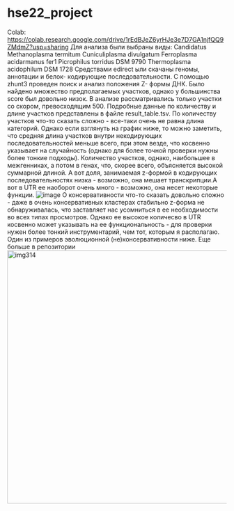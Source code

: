 # hse22_project
Colab: https://colab.research.google.com/drive/1rEdBJeZ6yrHJe3e7D7GA1njfQQ9ZMdmZ?usp=sharing
Для анализа были выбраны виды:
Candidatus Methanoplasma termitum
Cuniculiplasma divulgatum
Ferroplasma acidarmanus fer1
Picrophilus torridus DSM 9790
Thermoplasma acidophilum DSM 1728
Средствами edirect ыли скачаны геномы, аннотации и белок-
кодирующие последовательности.
С помощью zhunt3 проведен поиск и анализ положения Z-
формы ДНК.
Было найдено множество предполагаемых участков, однако у
большинства score был довольно низок. В анализе
рассматривались только участки со скором, превосходящим
500. Подробные данные по количеству и длине участков
представлены в файле result_table.tsv. По количеству
участков что-то сказать сложно - все-таки очень не равна
длина категорий. Однако если взглянуть на график ниже, то
можно заметить, что средняя длина участков внутри
некодирующих последовательностей меньше всего, при этом
везде, что косвенно указывает на случайность (однако для
более точной проверки нужны более тонкие подходы).
Количество участков, однако, наибольшее в межгенниках, а
потом в генах, что, скорее всего, объясняется высокой
суммарной длиной. А вот доля, занимаемая z-формой в
кодирующих последовательностях низка - возможно, она
мешает транскрипции.А вот в UTR ее наоборот очень много -
возможно, она несет некоторые функции.
![image](https://user-images.githubusercontent.com/93263163/173447934-bd5c6748-cf5b-4db6-a568-9d7b28ff6567.png)
О консервативности что-то сказать довольно сложно - даже
в очень консервативных кластерах стабильно z-форма не
обнаруживалась, что заставляет нас усомниться в ее
необходимости во всех типах просмотров. Однако ее высокое
количесво в UTR косвенно может указывать на ее
функциональность - для проверки нужен более тонкий
инструментарий, чем тот, которым я располагаю. Один из
примеров эволюционной (не)консервативности ниже. Еще
больше в репозитории
<img width="582" alt="img314" src="https://user-images.githubusercontent.com/93263163/173448224-5e7a99d8-f6e4-45c1-b04b-53837493b199.png">
